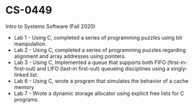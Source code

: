 # CS-0449
Intro to Systems Software (Fall 2020)

- Lab 1 - Using C, completed a series of programming puzzles using bit manipulation.
- Lab 2 - Using C, completed a series of programming puzzles regarding alignment and array addresses using pointers.
- Lab 3 - Using C, Implemented a queue that supports both FIFO (first-in-first-out) and LIFO (last-in first-out) queueing disciplines using a singly-linked list.
- Lab 6 - Using C, wrote a program that simulates the behavior of a cache memory
- Lab 7 - Wrote a dynamic storage allocator using explicit free lists for C programs. 
